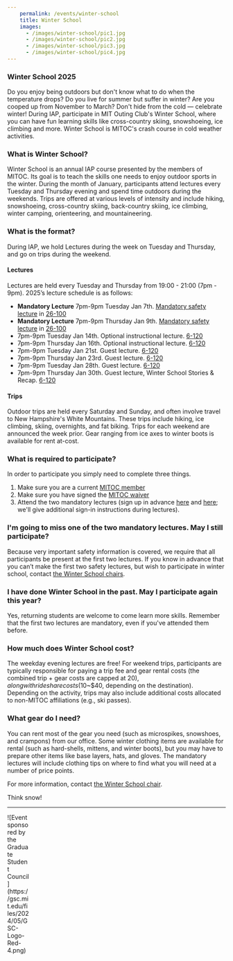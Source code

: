 ```yaml
---
    permalink: /events/winter-school
    title: Winter School
    images:
      - /images/winter-school/pic1.jpg
      - /images/winter-school/pic2.jpg
      - /images/winter-school/pic3.jpg
      - /images/winter-school/pic4.jpg
---
```



### Winter School 2025

Do you enjoy being outdoors but don't know what to do when the temperature drops? Do you live for summer but suffer in winter? Are you cooped up from November to March? Don't hide from the cold — celebrate winter! During IAP, participate in MIT Outing Club's Winter School, where you can have fun learning skills like cross-country skiing, snowshoeing, ice climbing and more. Winter School is MITOC's crash course in cold weather activities.

### What is Winter School?

Winter School is an annual IAP course presented by the members of MITOC. Its goal is to teach the skills one needs to enjoy outdoor sports in the winter. During the month of January, participants attend lectures every Tuesday and Thursday evening and spend time outdoors during the weekends. Trips are offered at various levels of intensity and include hiking, snowshoeing, cross-country skiing, back-country skiing, ice climbing, winter camping, orienteering, and mountaineering.

### What is the format?

During IAP, we hold Lectures during the week on Tuesday and Thursday, and go on trips during the weekend.

#### Lectures

Lectures are held every Tuesday and Thursday from 19:00 - 21:00 (7pm - 9pm). 2025’s lecture schedule is as follows:

- **Mandatory Lecture** 7pm-9pm Tuesday Jan 7th. [Mandatory safety lecture](https://mitoc-trips.mit.edu/trips/2583/) in [26-100](https://whereis.mit.edu/?go=26)
- **Mandatory Lecture** 7pm-9pm Thursday Jan 9th. [Mandatory safety lecture](https://mitoc-trips.mit.edu/trips/2584/) in [26-100](https://whereis.mit.edu/?go=26)
- 7pm-9pm Tuesday Jan 14th. Optional instructional lecture. [6-120](http://whereis.mit.edu/?go=6)
- 7pm-9pm Thursday Jan 16th. Optional instructional lecture. [6-120](http://whereis.mit.edu/?go=6)
- 7pm-9pm Tuesday Jan 21st. Guest lecture. [6-120](http://whereis.mit.edu/?go=6)
- 7pm-9pm Thursday Jan 23rd. Guest lecture. [6-120](http://whereis.mit.edu/?go=6)
- 7pm-9pm Tuesday Jan 28th. Guest lecture. [6-120](http://whereis.mit.edu/?go=6)
- 7pm-9pm Thursday Jan 30th. Guest lecture, Winter School Stories & Recap. [6-120](http://whereis.mit.edu/?go=6)

#### Trips

Outdoor trips are held every Saturday and Sunday, and often involve travel to New Hampshire's White Mountains. These trips include hiking, ice climbing, skiing, overnights, and fat biking. Trips for each weekend are announced the week prior. Gear ranging from ice axes to winter boots is available for rent at-cost.

### What is required to participate?

In order to participate you simply need to complete three things.

1.  Make sure you are a current [MITOC member](https://mitoc-trips.mit.edu/profile/membership/)
2.  Make sure you have signed the [MITOC waiver](https://mitoc-trips.mit.edu/profile/waiver/)
3.  Attend the two mandatory lectures (sign up in advance [here](https://mitoc-trips.mit.edu/trips/2237/) and [here](https://mitoc-trips.mit.edu/trips/2238/); we'll give additional sign-in instructions during lectures).

### I'm going to miss one of the two mandatory lectures. May I still participate?

Because very important safety information is covered, we require that all participants be present at the first two lectures. If you know in advance that you can’t make the first two safety lectures, but wish to participate in winter school, contact [the Winter School chairs](mailto:ws-chair@mit.edu).

### I have done Winter School in the past. May I participate again this year?

Yes, returning students are welcome to come learn more skills. Remember that the first two lectures are mandatory, even if you've attended them before.

### How much does Winter School cost?
The weekday evening lectures are free!
For weekend trips, participants are typically responsible for paying a trip fee and gear rental costs (the combined trip + gear costs are capped at $20), along with rideshare costs ($10~$40, depending on the destination). Depending on the activity, trips may also include additional costs allocated to non-MITOC affiliations (e.g., ski passes).

### What gear do I need?
You can rent most of the gear you need (such as microspikes, snowshoes, and crampons) from our office. Some winter clothing items are available for rental (such as hard-shells, mittens, and winter boots), but you may have to prepare other items like base layers, hats, and gloves. The mandatory lectures will include clothing tips on where to find what you will need at a number of price points.

For more information, contact [the Winter School chair](mailto:ws-chair@mit.edu).

Think snow!


-----------------


<div style="max-width:50px;margin-top:10px;" markdown="1">
![Event sponsored by the Graduate Student Council](https://gsc.mit.edu/files/2024/05/GSC-Logo-Red-4.png)
</div>
